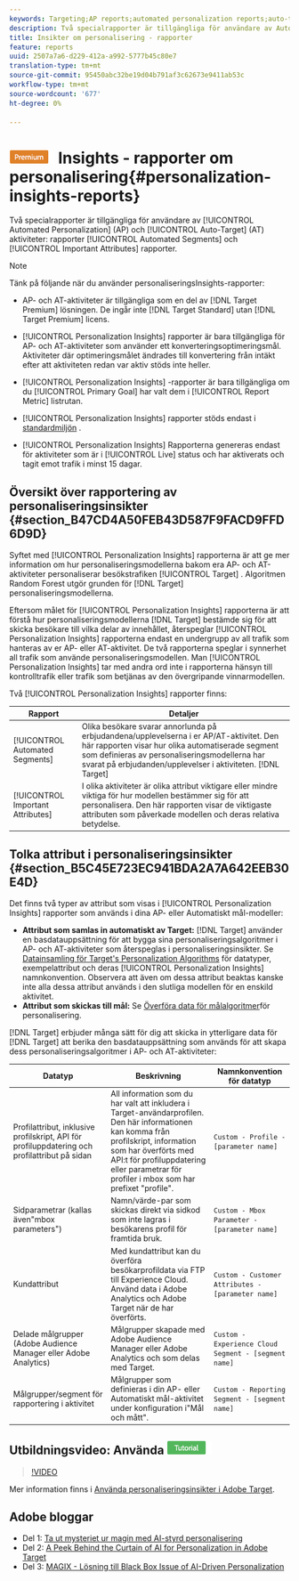 ```yaml
---
keywords: Targeting;AP reports;automated personalization reports;auto-target;auto target;auto target report;auto-target report;personalization;insights;automated segments;faq;frequently asked questions;important attributes
description: Två specialrapporter är tillgängliga för användare av Automated Personalization (AP) och Auto-Target (AT)-aktiviteter, rapporterna Automated Segments och Viktiga attribut.
title: Insikter om personalisering - rapporter
feature: reports
uuid: 2507a7a6-d229-412a-a992-5777b45c80e7
translation-type: tm+mt
source-git-commit: 95450abc32be19d04b791af3c62673e9411ab53c
workflow-type: tm+mt
source-wordcount: '677'
ht-degree: 0%

---
```



# ![PREMIUM](/help/assets/premium.png) Insights - rapporter om personalisering{#personalization-insights-reports}

Två specialrapporter är tillgängliga för användare av [!UICONTROL Automated Personalization] (AP) och [!UICONTROL Auto-Target] (AT) aktiviteter: rapporter [!UICONTROL Automated Segments] och [!UICONTROL Important Attributes] rapporter.

>[!NOTE]
>
>Tänk på följande när du använder personaliseringsInsights-rapporter:
>
>* AP- och AT-aktiviteter är tillgängliga som en del av [!DNL Target Premium] lösningen. De ingår inte [!DNL Target Standard] utan [!DNL Target Premium] licens.
   >
   >
* [!UICONTROL Personalization Insights] rapporter är bara tillgängliga för AP- och AT-aktiviteter som använder ett konverteringsoptimeringsmål. Aktiviteter där optimeringsmålet ändrades till konvertering från intäkt efter att aktiviteten redan var aktiv stöds inte heller.
   >
   >
* [!UICONTROL Personalization Insights] -rapporter är bara tillgängliga om du [!UICONTROL Primary Goal] har valt dem i [!UICONTROL Report Metric] listrutan.
   >
   >
* [!UICONTROL Personalization Insights] rapporter stöds endast i [standardmiljön](/help/administrating-target/hosts.md) .
   >
   >
* [!UICONTROL Personalization Insights] Rapporterna genereras endast för aktiviteter som är i [!UICONTROL Live] status och har aktiverats och tagit emot trafik i minst 15 dagar.


## Översikt över rapportering av personaliseringsinsikter {#section_B47CD4A50FEB43D587F9FACD9FFD6D9D}

Syftet med [!UICONTROL Personalization Insights] rapporterna är att ge mer information om hur personaliseringsmodellerna bakom era AP- och AT-aktiviteter personaliserar besökstrafiken [!UICONTROL Target] . Algoritmen [](/help/c-activities/t-automated-personalization/algo-random-forest.md) Random Forest utgör grunden för [!DNL Target] personaliseringsmodellerna.

Eftersom målet för [!UICONTROL Personalization Insights] rapporterna är att förstå hur personaliseringsmodellerna [!DNL Target] bestämde sig för att skicka besökare till vilka delar av innehållet, återspeglar [!UICONTROL Personalization Insights] rapporterna endast en undergrupp av all trafik som hanteras av er AP- eller AT-aktivitet. De två rapporterna speglar i synnerhet all trafik som använde personaliseringsmodellen. Man [!UICONTROL Personalization Insights] tar med andra ord inte i rapporterna hänsyn till kontrolltrafik eller trafik som betjänas av den övergripande vinnarmodellen.

Två [!UICONTROL Personalization Insights] rapporter finns:

| Rapport | Detaljer |
|--- |--- |
| [!UICONTROL Automated Segments] | Olika besökare svarar annorlunda på erbjudandena/upplevelserna i er AP/AT-aktivitet. Den här rapporten visar hur olika automatiserade segment som definieras av personaliseringsmodellerna har svarat på erbjudanden/upplevelser i aktiviteten. [!DNL Target] |
| [!UICONTROL Important Attributes] | I olika aktiviteter är olika attribut viktigare eller mindre viktiga för hur modellen bestämmer sig för att personalisera. Den här rapporten visar de viktigaste attributen som påverkade modellen och deras relativa betydelse. |

## Tolka attribut i personaliseringsinsikter {#section_B5C45E723EC941BDA2A7A642EEB30E4D}

Det finns två typer av attribut som visas i [!UICONTROL Personalization Insights] rapporter som används i dina AP- eller Automatiskt mål-modeller:

* **Attribut som samlas in automatiskt av Target:** [!DNL Target] använder en basdatauppsättning för att bygga sina personaliseringsalgoritmer i AP- och AT-aktiviteter som återspeglas i personaliseringsinsikter. Se [Datainsamling för Target&#39;s Personalization Algorithms](/help/c-activities/t-automated-personalization/ap-data.md) för datatyper, exempelattribut och deras [!UICONTROL Personalization Insights] namnkonvention. Observera att även om dessa attribut beaktas kanske inte alla dessa attribut används i den slutliga modellen för en enskild aktivitet.
* **Attribut som skickas till mål:** Se [Överföra data för målalgoritmer](/help/c-activities/t-automated-personalization/uploading-data-for-the-target-personalization-algorithms.md)för personalisering.

[!DNL Target] erbjuder många sätt för dig att skicka in ytterligare data för [!DNL Target] att berika den basdatauppsättning som används för att skapa dess personaliseringsalgoritmer i AP- och AT-aktiviteter:

| Datatyp | Beskrivning | Namnkonvention för datatyp |
|--- |--- |--- |
| Profilattribut, inklusive profilskript, API för profiluppdatering och profilattribut på sidan | All information som du har valt att inkludera i Target-användarprofilen.<br>Den här informationen kan komma från profilskript, information som har överförts med API:t för profiluppdatering eller parametrar för profiler i mbox som har prefixet &quot;profile&quot;. | `Custom - Profile - [parameter name]` |
| Sidparametrar (kallas även&quot;mbox parameters&quot;) | Namn/värde-par som skickas direkt via sidkod som inte lagras i besökarens profil för framtida bruk. | `Custom - Mbox Parameter - [parameter name]` |
| Kundattribut | Med kundattribut kan du överföra besökarprofildata via FTP till Experience Cloud. Använd data i Adobe Analytics och Adobe Target när de har överförts. | `Custom - Customer Attributes - [parameter name]` |
| Delade målgrupper (Adobe Audience Manager eller Adobe Analytics) | Målgrupper skapade med Adobe Audience Manager eller Adobe Analytics och som delas med Target. | `Custom - Experience Cloud Segment - [segment name]` |
| Målgrupper/segment för rapportering i aktivitet | Målgrupper som definieras i din AP- eller Automatiskt mål-aktivitet under konfiguration i&quot;Mål och mått&quot;. | `Custom - Reporting Segment - [segment name]` |

## Utbildningsvideo: Använda ![självstudiekursen Personalization Insights Reports](/help/assets/tutorial.png)

>[!VIDEO](https://video.tv.adobe.com/v/25601/)

Mer information finns i [Använda personaliseringsinsikter i Adobe Target](https://helpx.adobe.com/target/kt/using/personalization-insights-report-feature-video-use.html).

## Adobe bloggar

* Del 1: [Ta ut mysteriet ur magin med AI-styrd personalisering](https://theblog.adobe.com/taking-mystery-magic-ai-driven-personalization-part-1/)
* Del 2: [A Peek Behind the Curtain of AI for Personalization in Adobe Target](https://theblog.adobe.com/a-peek-behind-the-curtain-of-ai-for-personalization-in-adobe-target/)
* Del 3: [MAGIX - Lösning till Black Box Issue of AI-Driven Personalization](https://theblog.adobe.com/magix-the-solution-to-the-black-box-issue-of-ai-driven-personalization/)
